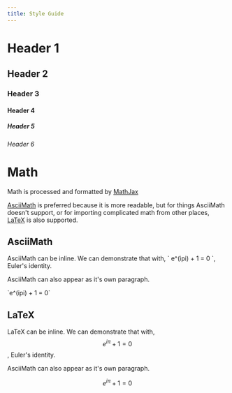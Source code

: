 ```yaml
---
title: Style Guide
---
```


# Header 1

## Header 2

### Header 3

#### Header 4

##### Header 5

###### Header 6


# Math

Math is processed and formatted by [MathJax](http://mathjax.org)

[AsciiMath](http://asciimath.org/) is preferred because it is more readable, but
for things AsciiMath doesn't support, or for importing complicated math from
other places, [LaTeX](http://en.wikibooks.org/wiki/LaTeX/Mathematics) is also
supported.

## AsciiMath

AsciiMath can be inline. We can demonstrate that with, \` e^(ipi) + 1 = 0 \`,
Euler's identity.

AsciiMath can also appear as it's own paragraph.

 \`e^(ipi) + 1 = 0\`

## LaTeX

LaTeX can be inline.  We can demonstrate that with, $$ e^{i\pi} + 1 = 0 $$,
Euler's identity.

AsciiMath can also appear as it's own paragraph.

$$ e^{i\pi} + 1 = 0 $$
